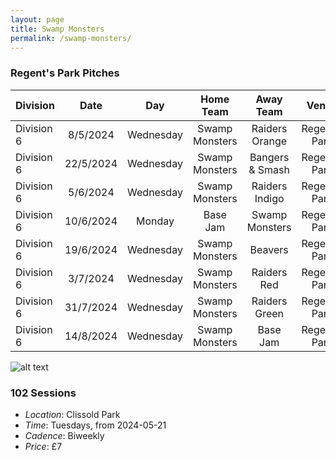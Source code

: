 ```yaml
---
layout: page
title: Swamp Monsters
permalink: /swamp-monsters/
---
```


### Regent's Park Pitches

| Division | Date | Day | Home Team | Away Team | Venue | Pitch | Umpire | Base Bringer |
| ------------- |:-------------:|:-------------:|:-------------:|:-------------:|:-------------:|:-------------:|:-------------:|:-------------:|
| Division 6 | 8/5/2024 | Wednesday | Swamp Monsters | Raiders Orange | Regent's Park | 13 | Base Jam | Naomie |
| Division 6 | 22/5/2024 | Wednesday | Swamp Monsters | Bangers & Smash | Regent's Park | 12 | Raiders Indigo | ? |
| Division 6 | 5/6/2024 | Wednesday | Swamp Monsters | Raiders Indigo | Regent's Park | 15 | Bonk Squad | ? |
| Division 6 | 10/6/2024 | Monday | Base Jam | Swamp Monsters | Regent's Park | 12 | Beavers | N.A |
| Division 6 | 19/6/2024 | Wednesday | Swamp Monsters | Beavers | Regent's Park | 15 | Raiders Red | ? |
| Division 6 | 3/7/2024 | Wednesday | Swamp Monsters | Raiders Red | Regent's Park | 14 | Raiders Green | ? |
| Division 6 | 31/7/2024 | Wednesday | Swamp Monsters | Raiders Green | Regent's Park | 15 | Beavers | ? |
| Division 6 | 14/8/2024 | Wednesday | Swamp Monsters | Base Jam | Regent's Park | 15 | Raiders Indigo | ? |


![alt text](regents-park.jpg)

### 102 Sessions 

- *Location*: Clissold Park
- *Time*: Tuesdays, from 2024-05-21
- *Cadence*: Biweekly
- *Price*: £7 